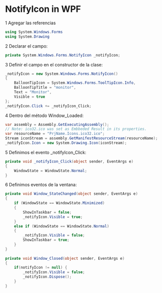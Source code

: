 # NotifyIcon in WPF

1 Agregar las referencias 

```cs
using System.Windows.Forms
using System.Drawing
```

2 Declarar el campo:

```cs
private System.Windows.Forms.NotifyIcon _notifyIcon;
```

3 Definir el campo en el constructor de la clase:

```cs
_notifyIcon = new System.Windows.Forms.NotifyIcon()
{
    BalloonTipIcon = System.Windows.Forms.ToolTipIcon.Info,
    BalloonTipTitle = "monitor",
    Text = "Monitor",
    Visible = true
};
_notifyIcon.Click += _notifyIcon_Click;
```

4 Dentro del método Window_Loaded:

```cs
var assembly = Assembly.GetExecutingAssembly();
// Note: ico32.ico was set as Embbeded Result in its properties.
var resourceName = "PrjName.Icons.ico32.ico";
Stream iconStream = assembly.GetManifestResourceStream(resourceName);
_notifyIcon.Icon = new System.Drawing.Icon(iconStream);
```

5 Definimos el evento _notifyIcon_Click:

```cs
private void _notifyIcon_Click(object sender, EventArgs e)
{
    WindowState = WindowState.Normal;
}
```

6 Definimos eventos de la ventana:

```cs
private void Window_StateChanged(object sender, EventArgs e)
{
    if (WindowState == WindowState.Minimized)
    {
        ShowInTaskbar = false;
        _notifyIcon.Visible = true;
    }
    else if (WindowState == WindowState.Normal)
    {
        _notifyIcon.Visible = false;
        ShowInTaskbar = true;
    }
}
    
private void Window_Closed(object sender, EventArgs e)
{
    if(notifyIcon != null) {
        _notifyIcon.Visible = false;
        _notifyIcon.Dispose();
    }
}
```